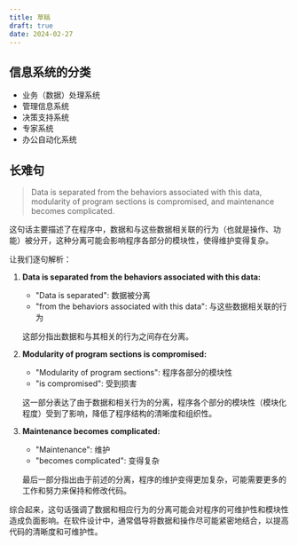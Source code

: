 ```yaml
---
title: 草稿
draft: true
date: 2024-02-27
---
```


## 信息系统的分类

* 业务（数据）处理系统
* 管理信息系统
* 决策支持系统
* 专家系统
* 办公自动化系统

## 长难句

> Data is separated from the behaviors associated with this data, modularity of program sections is compromised, and maintenance becomes complicated.

这句话主要描述了在程序中，数据和与这些数据相关联的行为（也就是操作、功能）被分开，这种分离可能会影响程序各部分的模块性，使得维护变得复杂。

让我们逐句解析：

1. **Data is separated from the behaviors associated with this data:**
   - "Data is separated": 数据被分离
   - "from the behaviors associated with this data": 与这些数据相关联的行为

   这部分指出数据和与其相关的行为之间存在分离。

2. **Modularity of program sections is compromised:**
   - "Modularity of program sections": 程序各部分的模块性
   - "is compromised": 受到损害

   这一部分表达了由于数据和相关行为的分离，程序各个部分的模块性（模块化程度）受到了影响，降低了程序结构的清晰度和组织性。

3. **Maintenance becomes complicated:**
   - "Maintenance": 维护
   - "becomes complicated": 变得复杂

   最后一部分指出由于前述的分离，程序的维护变得更加复杂，可能需要更多的工作和努力来保持和修改代码。

综合起来，这句话强调了数据和相应行为的分离可能会对程序的可维护性和模块性造成负面影响。在软件设计中，通常倡导将数据和操作尽可能紧密地结合，以提高代码的清晰度和可维护性。